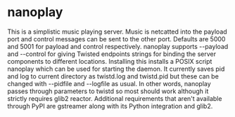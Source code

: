 nanoplay
=========
This is a simplistic music playing server.
Music is netcatted into the payload port
and control messages can be sent to the
other port. Defaults are 5000 and 5001
for payload and control respectively.
nanoplay supports --payload and --control
for giving Twisted endpoints strings for
binding the server components to different
locations. Installing this installs a POSIX
script nanoplay which can be used for starting
the daemon. It currently saves pid and log to
current directory as twistd.log and twistd.pid
but these can be changed with --pidfile and
--logfile as usual. In other words, nanoplay
passes through parameters to twistd so most should
work although it strictly requires glib2 reactor.
Additional requirements that aren't available through
PyPI are gstreamer along with its Python integration
and glib2.
